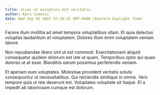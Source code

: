 ```yaml
---
title: alias ut excepturi est veritatis
author: Kara Simonis
date: Wed Sep 01 2021 07:18:25 GMT-0400 (Eastern Daylight Time)
---
```

Facere illum mollitia ad amet tempora voluptatibus ullam. Et quia delectus voluptas laudantium et voluptatem. Dolores illum enim voluptatem veniam labore.

 Non repudiandae libero sint ut est commodi. Exercitationem aliquid consequatur quidem dolorum est iste ut quam. Temporibus optio qui quasi dolores ut at esse. Blanditiis earum possimus perferendis veniam.

 Et aperiam eum voluptates. Molestiae provident veritatis soluta consequuntur ut necessitatibus. Qui reiciendis similique in omnis. Vero tempore quia ut iste deserunt est. Voluptates voluptate sit itaque. Et a impedit ab laboriosam cumque est dolorum.